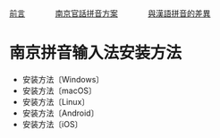 <tr>
<td><a style="margin-right: 50px;" href="https://uliloewi.github.io/LangJinPinIn/CiwnIwn">前言</a></td>
<td ><a style="margin-right: 50px;" href="https://uliloewi.github.io/LangJinPinIn/PinInFangAng">南京官話拼音方案</a></td>
<td ><a style="margin-right: 50px;" href="https://uliloewi.github.io/LangJinPinIn/LinIwnChaI">與漢語拼音的差異</a></td>
</tr>

# 南京拼音输入法安装方法

- 安装方法〔Windows〕
- 安装方法〔macOS〕
- 安装方法〔Linux〕
- 安装方法〔Android〕
- 安装方法〔iOS〕
